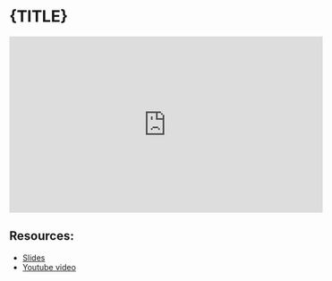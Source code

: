 # {TITLE}
                
<iframe width="560" height="315" src="https://www.youtube-nocookie.com/embed/{VID}?start=0" frameborder="0" allow="accelerometer; autoplay; encrypted-media; gyroscope; picture-in-picture" allowfullscreen="allowfullscreen">
</iframe><BR>

## Resources:
- [Slides](https://github.com/arshare/resources_balagha_pdfs)
- [Youtube video](https://www.youtube.com/watch?v=iUiK8flNFLQ&list=PLzn0qdi6JpdvvXVuJ7kIusNquSxeyKJvc)

